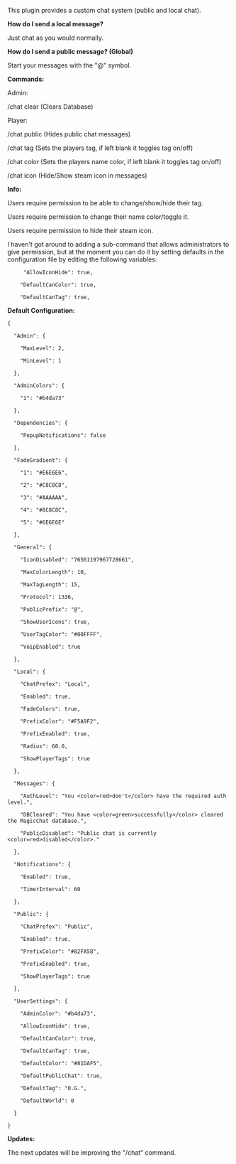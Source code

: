 This plugin provides a custom chat system (public and local chat).



**How do I send a local message?**

Just chat as you would normally.

**How do I send a public message? (Global)**

Start your messages with the "@" symbol.

**Commands:**

Admin:

/chat clear (Clears Database)


Player:

/chat public (Hides public chat messages)

/chat tag <new> (Sets the players tag, if left blank it toggles tag on/off)

/chat color <new> (Sets the players name color, if left blank it toggles tag on/off)

/chat icon (Hide/Show steam icon in messages)

**Info:**

Users require permission to be able to change/show/hide their tag.

Users require permission to change their name color/toggle it.

Users require permission to hide their steam icon.


I haven't got around to adding a sub-command that allows administrators to give permission, but at the moment you can do it by setting defaults in the configuration file by editing the following variables:

````
     "AllowIconHide": true,

    "DefaultCanColor": true,

    "DefaultCanTag": true,
````


**Default Configuration:**

````
{

  "Admin": {

    "MaxLevel": 2,

    "MinLevel": 1

  },

  "AdminColors": {

    "1": "#b4da73"

  },

  "Dependencies": {

    "PopupNotifications": false

  },

  "FadeGradient": {

    "1": "#E6E6E6",

    "2": "#C8C8C8",

    "3": "#AAAAAA",

    "4": "#8C8C8C",

    "5": "#6E6E6E"

  },

  "General": {

    "IconDisabled": "76561197967728661",

    "MaxColorLength": 10,

    "MaxTagLength": 15,

    "Protocol": 1336,

    "PublicPrefix": "@",

    "ShowUserIcons": true,

    "UserTagColor": "#00FFFF",

    "VoipEnabled": true

  },

  "Local": {

    "ChatPrefex": "Local",

    "Enabled": true,

    "FadeColors": true,

    "PrefixColor": "#F5A9F2",

    "PrefixEnabled": true,

    "Radius": 60.0,

    "ShowPlayerTags": true

  },

  "Messages": {

    "AuthLevel": "You <color=red>don't</color> have the required auth level.",

    "DBCleared": "You have <color=green>successfully</color> cleared the MagicChat database.",

    "PublicDisabled": "Public chat is currently <color=red>disabled</color>."

  },

  "Notifications": {

    "Enabled": true,

    "TimerInterval": 60

  },

  "Public": {

    "ChatPrefex": "Public",

    "Enabled": true,

    "PrefixColor": "#82FA58",

    "PrefixEnabled": true,

    "ShowPlayerTags": true

  },

  "UserSettings": {

    "AdminColor": "#b4da73",

    "AllowIconHide": true,

    "DefaultCanColor": true,

    "DefaultCanTag": true,

    "DefaultColor": "#81DAF5",

    "DefaultPublicChat": true,

    "DefaultTag": "O.G.",

    "DefaultWorld": 0

  }

}
````


**Updates:**

The next updates will be improving the "/chat" command.